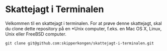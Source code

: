 # Skattejagt i Terminalen

Velkommen til en skattejagt i terminalen. For at prøve denne skattejagt, skal
du clone dette repository på en *Unix computer, f.eks. en Mac OS X, Linux, Unix eller
FreeBSD computer.

```
git clone git@github.com:skipperkongen/skattejagt-i-terminalen.git
```
